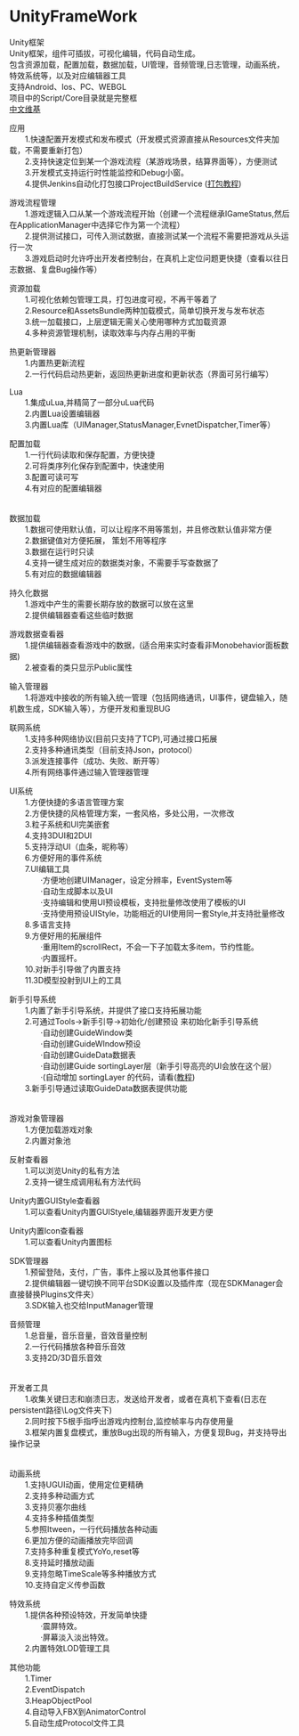 # UnityFrameWork
Unity框架  
Unity框架，组件可插拔，可视化编辑，代码自动生成。  
包含资源加载，配置加载，数据加载，UI管理，音频管理,日志管理，动画系统，特效系统等，以及对应编辑器工具  
支持Android、Ios、PC、WEBGL  
项目中的Script/Core目录就是完整框  
[中文维基](https://github.com/GaoKaiHaHa/MyUnityFrameWork/wiki/%E9%A6%96%E9%A1%B5)  

应用  
　　1.快速配置开发模式和发布模式（开发模式资源直接从Resources文件夹加载，不需要重新打包）  
　　2.支持快速定位到某一个游戏流程（某游戏场景，结算界面等），方便测试  
　　3.开发模式支持运行时性能监控和Debug小窗。  
　　4.提供Jenkins自动化打包接口ProjectBuildService ([打包教程](https://www.kisence.com/2017/06/01/shi-yong-jenkinsjin-xing-zi-dong-da-bao/))  　  

游戏流程管理  
　　1.游戏逻辑入口从某一个游戏流程开始（创建一个流程继承IGameStatus,然后在ApplicationManager中选择它作为第一个流程）  
　　2.提供测试接口，可传入测试数据，直接测试某一个流程不需要把游戏从头运行一次  
　　3.游戏启动时允许呼出开发者控制台，在真机上定位问题更快捷（查看以往日志数据、复盘Bug操作等）  

资源加载  
　　1.可视化依赖包管理工具，打包进度可视，不再干等着了  
　　2.Resource和AssetsBundle两种加载模式，简单切换开发与发布状态  
　　3.统一加载接口，上层逻辑无需关心使用哪种方式加载资源  
　　4.多种资源管理机制，读取效率与内存占用的平衡  

热更新管理器  
　　1.内置热更新流程  
　　2.一行代码启动热更新，返回热更新进度和更新状态（界面可另行编写）  

Lua  
　　1.集成uLua,并精简了一部分uLua代码  
　　2.内置Lua设置编辑器  
　　3.内置Lua库（UIManager,StatusManager,EvnetDispatcher,Timer等）  

配置加载  
　　1.一行代码读取和保存配置，方便快捷  
　　2.可将类序列化保存到配置中，快速使用  
　　3.配置可读可写   
　　4.有对应的配置编辑器  
　　

数据加载  
　　1.数据可使用默认值，可以让程序不用等策划，并且修改默认值非常方便  
　　2.数据键值对方便拓展， 策划不用等程序  
　　3.数据在运行时只读  
　　4.支持一键生成对应的数据类对象，不需要手写查数据了  
　　5.有对应的数据编辑器  

持久化数据 　  
　　1.游戏中产生的需要长期存放的数据可以放在这里  
　　2.提供编辑器查看这些临时数据  

游戏数据查看器 　  
　　1.提供编辑器查看游戏中的数据，(适合用来实时查看非Monobehavior面板数据)  
　　2.被查看的类只显示Public属性  

输入管理器  
　　1.将游戏中接收的所有输入统一管理（包括网络通讯，UI事件，键盘输入，随机数生成，SDK输入等），方便开发和重现BUG

联网系统   
　　1.支持多种网络协议(目前只支持了TCP),可通过接口拓展  
　　2.支持多种通讯类型（目前支持Json，protocol）  
　　3.派发连接事件（成功、失败、断开等）  
　　4.所有网络事件通过输入管理器管理  

UI系统  
　　1.方便快捷的多语言管理方案  
　　2.方便快捷的风格管理方案，一套风格，多处公用，一次修改  
　　3.粒子系统和UI完美嵌套  
　　4.支持3DUI和2DUI  
　　5.支持浮动UI（血条，昵称等）  
　　6.方便好用的事件系统  
　　7.UI编辑工具  
　　　　·方便地创建UIManager，设定分辨率，EventSystem等  
　　　　·自动生成脚本以及UI  
　　　　·支持编辑和使用UI预设模板，支持批量修改使用了模板的UI  
　　　　·支持使用预设UIStyle，功能相近的UI使用同一套Style,并支持批量修改  
　　8.多语言支持  
　　9.方便好用的拓展组件  
　　　　·重用Item的scrollRect，不会一下子加载太多item，节约性能。  
　　　　·内置摇杆。  
　　10.对新手引导做了内置支持  
　　11.3D模型投射到UI上的工具  

新手引导系统  
　　1.内置了新手引导系统，并提供了接口支持拓展功能  
　　2.可通过Tools->新手引导->初始化/创建预设 来初始化新手引导系统  
　　　　·自动创建GuideWindow类  
　　　　·自动创建GuideWIndow预设  
　　　　·自动创建GuideData数据表  
　　　　·自动创建Guide sortingLayer层（新手引导高亮的UI会放在这个层）  
　　　　·(自动增加 sortingLayer 的代码，请看([教程](https://www.kisence.com/2017/06/28/unitytian-jia-sorting-layerde-fang-fa-2/))  
　　3.新手引导通过读取GuideData数据表提供功能  
　

游戏对象管理器  
　　1.方便加载游戏对象  
　　2.内置对象池  

反射查看器  
　　1.可以浏览Unity的私有方法  
　　2.支持一键生成调用私有方法代码  

Unity内置GUIStyle查看器  
　　1.可以查看Unity内置GUIStyele,编辑器界面开发更方便  

Unity内置Icon查看器  
　　1.可以查看Unity内置图标  

SDK管理器  
　　1.预留登陆，支付，广告，事件上报以及其他事件接口  
　　2.提供编辑器一键切换不同平台SDK设置以及插件库（现在SDKManager会直接替换Plugins文件夹）  
　　3.SDK输入也交给InputManager管理  

音频管理  
　　1.总音量，音乐音量，音效音量控制  
　　2.一行代码播放各种音乐音效  
　　3.支持2D/3D音乐音效  
　　

开发者工具  
　　1.收集关键日志和崩溃日志，发送给开发者，或者在真机下查看(日志在 persistent路径\Log文件夹下)  
　　2.同时按下5根手指呼出游戏内控制台,监控帧率与内存使用量  
　　3.框架内置复盘模式，重放Bug出现的所有输入，方便复现Bug，并支持导出操作记录  
　　

动画系统  
　　1.支持UGUI动画，使用定位更精确  
　　2.支持多种动画方式  
　　3.支持贝塞尔曲线  
　　4.支持多种插值类型  
　　5.参照Itween，一行代码播放各种动画  
　　6.更加方便的动画播放完毕回调  
　　7.支持多种重复模式YoYo,reset等  
　　8.支持延时播放动画  
　　9.支持忽略TimeScale等多种播放方式  
　　10.支持自定义传参函数  

特效系统  
　　1.提供各种预设特效，开发简单快捷  
　　　　·震屏特效。  
　　　　·屏幕淡入淡出特效。  
　　2.内置特效LOD管理工具  

其他功能  
　　1.Timer  
　　2.EventDispatch  
　　3.HeapObjectPool  
　　4.自动导入FBX到AnimatorControl  
　　5.自动生成Protocol文件工具    
